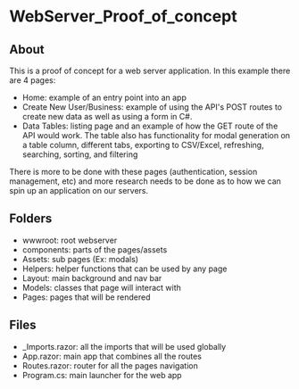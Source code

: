 # WebServer_Proof_of_concept

## About
This is a proof of concept for a web server application. In this example there are 4 pages:
* Home: example of an entry point into an app
* Create New User/Business: example of using the API's POST routes to create new data as well as using a form in C#.
* Data Tables: listing page and an example of how the GET route of the API would work. The table also has functionality for modal generation on a table column, different tabs, exporting to CSV/Excel, refreshing, searching, sorting, and filtering

There is more to be done with these pages (authentication, session management, etc) and more research needs to be done as to how we can spin up an application on our servers.


## Folders
* wwwroot: root webserver
* components: parts of the pages/assets
* Assets: sub pages (Ex: modals)
* Helpers: helper functions that can be used by any page
* Layout: main background and nav bar
* Models: classes that page will interact with
* Pages: pages that will be rendered

## Files
* _Imports.razor: all the imports that will be used globally
* App.razor: main app that combines all the routes
* Routes.razor: router for all the pages navigation
* Program.cs: main launcher for the web app